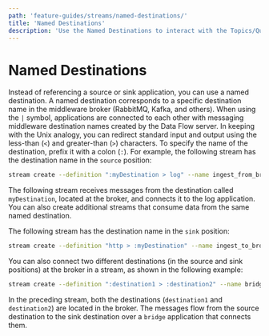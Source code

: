 ```yaml
---
path: 'feature-guides/streams/named-destinations/'
title: 'Named Destinations'
description: 'Use the Named Destinations to interact with the Topics/Queues directly'
---
```


# Named Destinations

Instead of referencing a source or sink application, you can use a named destination.
A named destination corresponds to a specific destination name in the middleware broker (RabbitMQ, Kafka, and others). When using the `|` symbol, applications are connected to each other with messaging middleware destination names created by the Data Flow server.
In keeping with the Unix analogy, you can redirect standard input and output using the less-than (`<`) and greater-than (`>`) characters.
To specify the name of the destination, prefix it with a colon (`:`). For example, the following stream has the destination name in the `source` position:

```bash
stream create --definition ":myDestination > log" --name ingest_from_broker --deploy
```

The following stream receives messages from the destination called `myDestination`, located at the broker, and connects it to the log application. You can also create additional streams that consume data from the same named destination.

The following stream has the destination name in the `sink` position:

```bash
stream create --definition "http > :myDestination" --name ingest_to_broker --deploy
```

You can also connect two different destinations (in the source and sink positions) at the broker in a stream, as shown in the following example:

```bash
stream create --definition ":destination1 > :destination2" --name bridge_destinations --deploy
```

In the preceding stream, both the destinations (`destination1` and `destination2`) are located in the broker. The messages flow from the source destination to the sink destination over a `bridge` application that connects them.
